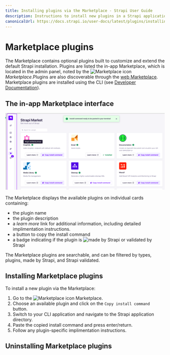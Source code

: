 ```yaml
---
title: Installing plugins via the Marketplace - Strapi User Guide
description: Instructions to install new plugins in a Strapi application via the Marketplace.
canonicalUrl: https://docs.strapi.io/user-docs/latest/plugins/installing-plugins-via-marketplace.html
---
```


# Marketplace plugins

<!--::: callout 🚧 The Marketplace is currently not available for v4. It will be back soon, stay tuned!
In the meantime, plugins can be installed via the Command Line Interface (see [Developer Documentation](/developer-docs/latest/developer-resources/cli/CLI.md#strapi-install)).
::: -->

The Marketplace contains optional plugins built to customize and extend the default Strapi installation. Plugins are listed the in-app Marketplace, which is located in the admin panel, noted by the ![Marketplace icon](../assets/icons/marketplace.svg) _Marketplace_.Plugins are also discoverable through the [web Marketplace](https://market.strapi.io/). Marketplace plugins are installed using the CLI (see [Developer Documentation](/developer-docs/latest/developer-resources/cli/CLI.md#strapi-install)).

## The in-app Marketplace interface

![The Marketplace interface](../assets/plugins/marketplace-v4.png)

The Marketplace displays the available plugins on individual cards containing:

- the plugin name
- the plugin description
- a _learn more_ link for additional information, including detailed implimentation instructions.
- a button to copy the install command
- a badge indicating if the plugin is ![made by Strapi]((../assets/icons/icon_official.svg)) or validated by Strapi

The Marketplace plugins are searchable, and can be filtered by types, plugins, made by Strapi, and Strapi validated.  
<!-- add icons for badges in-line with the bullet point above -->

## Installing Marketplace plugins

To install a new plugin via the Marketplace:

1. Go to the ![Marketplace icon](../assets/icons/marketplace.svg) Marketplace.
2. Choose an available plugin and click on the `Copy install command` button.
3. Switch to your CLI application and navigate to the Strapi application directory.
4. Paste the copied install command and press enter/return.
5. Follow any plugin-specific implimentation instructions.

## Uninstalling Marketplace plugins

<!--

indications on the current status of the plugin:
   - "Compatible with your app": indicates that the plugin is not installed yet but can be installed on your Strapi application
   - "Already installed": indicates that the plugin is already installed and available in your Strapi application

::: tip
Click on the link icon ![External link icon](../assets/icons/external_link.svg) next to the name of a plugin to be redirected to the plugin package in the Strapi GitHub repository.
:::

To install a new plugin via the Marketplace:

1. Go to the ![Marketplace icon](../assets/icons/marketplace.svg) Marketplace.
2. Among the available plugin, choose the one you wish to install.
3. Click on the **Install** button in the chosen plugin's box.

-->